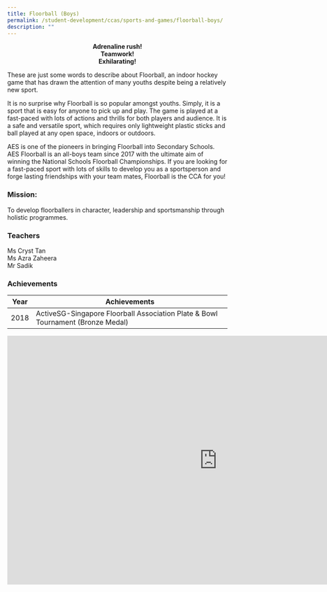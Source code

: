 ```yaml
---
title: Floorball (Boys)
permalink: /student-development/ccas/sports-and-games/floorball-boys/
description: ""
---
```

<p style="text-align:center;"><strong>Adrenaline rush!<br>Teamwork!<br>Exhilarating!</strong></p>

These are just some words to describe about Floorball, an indoor hockey game that has drawn the attention of many youths despite being a relatively new sport.

  

It is no surprise why Floorball is so popular amongst youths. Simply, it is a sport that is easy for anyone to pick up and play. The game is played at a fast-paced with lots of actions and thrills for both players and audience. It is a safe and versatile sport, which requires only lightweight plastic sticks and ball played at any open space, indoors or outdoors.

  

AES is one of the pioneers in bringing Floorball into Secondary Schools. AES Floorball is an all-boys team since 2017 with the ultimate aim of winning the National Schools Floorball Championships. If you are looking for a fast-paced sport with lots of skills to develop you as a sportsperson and forge lasting friendships with your team mates, Floorball is the CCA for you!

  

### Mission:

To develop floorballers in character, leadership and sportsmanship through holistic programmes.

### Teachers
Ms Cryst Tan<br>
Ms Azra Zaheera<br>
Mr Sadik <br>

###   Achievements

  

| Year |  Achievements |
| --- | --- |
| 2018 | ActiveSG-Singapore Floorball Association Plate &amp; Bowl Tournament (Bronze Medal) |

<iframe allowfullscreen="true" height="569" width="960" frameborder="0" src="https://docs.google.com/presentation/d/e/2PACX-1vS-XFq-7k4GZ9k-dstB1L43bMTaCJGusgFQMzNxjjiMDq9XKhBDMr9QRV3bSGJKZYMFEry04yGRK8J1/embed?start=true&amp;loop=true&amp;delayms=5000"></iframe>